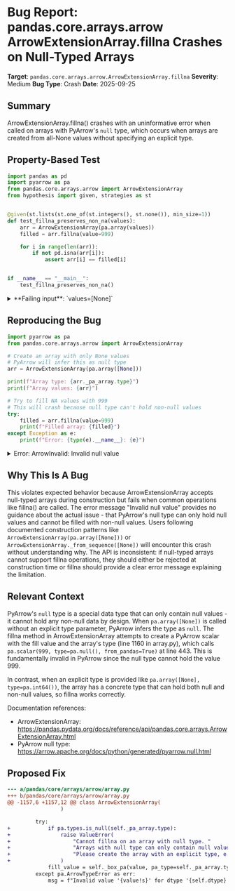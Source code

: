 # Bug Report: pandas.core.arrays.arrow ArrowExtensionArray.fillna Crashes on Null-Typed Arrays

**Target**: `pandas.core.arrays.arrow.ArrowExtensionArray.fillna`
**Severity**: Medium
**Bug Type**: Crash
**Date**: 2025-09-25

## Summary

ArrowExtensionArray.fillna() crashes with an uninformative error when called on arrays with PyArrow's `null` type, which occurs when arrays are created from all-None values without specifying an explicit type.

## Property-Based Test

```python
import pandas as pd
import pyarrow as pa
from pandas.core.arrays.arrow import ArrowExtensionArray
from hypothesis import given, strategies as st


@given(st.lists(st.one_of(st.integers(), st.none()), min_size=1))
def test_fillna_preserves_non_na(values):
    arr = ArrowExtensionArray(pa.array(values))
    filled = arr.fillna(value=999)

    for i in range(len(arr)):
        if not pd.isna(arr[i]):
            assert arr[i] == filled[i]


if __name__ == "__main__":
    test_fillna_preserves_non_na()
```

<details>

<summary>
**Failing input**: `values=[None]`
</summary>
```
Traceback (most recent call last):
  File "/home/npc/pbt/agentic-pbt/worker_/27/hypo.py", line 18, in <module>
    test_fillna_preserves_non_na()
    ~~~~~~~~~~~~~~~~~~~~~~~~~~~~^^
  File "/home/npc/pbt/agentic-pbt/worker_/27/hypo.py", line 8, in test_fillna_preserves_non_na
    def test_fillna_preserves_non_na(values):
                   ^^^
  File "/home/npc/miniconda/lib/python3.13/site-packages/hypothesis/core.py", line 2124, in wrapped_test
    raise the_error_hypothesis_found
  File "/home/npc/pbt/agentic-pbt/worker_/27/hypo.py", line 10, in test_fillna_preserves_non_na
    filled = arr.fillna(value=999)
  File "/home/npc/miniconda/lib/python3.13/site-packages/pandas/core/arrays/arrow/array.py", line 1160, in fillna
    fill_value = self._box_pa(value, pa_type=self._pa_array.type)
  File "/home/npc/miniconda/lib/python3.13/site-packages/pandas/core/arrays/arrow/array.py", line 407, in _box_pa
    return cls._box_pa_scalar(value, pa_type)
           ~~~~~~~~~~~~~~~~~~^^^^^^^^^^^^^^^^
  File "/home/npc/miniconda/lib/python3.13/site-packages/pandas/core/arrays/arrow/array.py", line 443, in _box_pa_scalar
    pa_scalar = pa.scalar(value, type=pa_type, from_pandas=True)
  File "pyarrow/scalar.pxi", line 1599, in pyarrow.lib.scalar
  File "pyarrow/error.pxi", line 155, in pyarrow.lib.pyarrow_internal_check_status
  File "pyarrow/error.pxi", line 92, in pyarrow.lib.check_status
pyarrow.lib.ArrowInvalid: Invalid null value
Falsifying example: test_fillna_preserves_non_na(
    values=[None],
)
```
</details>

## Reproducing the Bug

```python
import pyarrow as pa
from pandas.core.arrays.arrow import ArrowExtensionArray

# Create an array with only None values
# PyArrow will infer this as null type
arr = ArrowExtensionArray(pa.array([None]))

print(f"Array type: {arr._pa_array.type}")
print(f"Array values: {arr}")

# Try to fill NA values with 999
# This will crash because null type can't hold non-null values
try:
    filled = arr.fillna(value=999)
    print(f"Filled array: {filled}")
except Exception as e:
    print(f"Error: {type(e).__name__}: {e}")
```

<details>

<summary>
Error: ArrowInvalid: Invalid null value
</summary>
```
Array type: null
Array values: <ArrowExtensionArray>
[<NA>]
Length: 1, dtype: null[pyarrow]
Error: ArrowInvalid: Invalid null value
```
</details>

## Why This Is A Bug

This violates expected behavior because ArrowExtensionArray accepts null-typed arrays during construction but fails when common operations like fillna() are called. The error message "Invalid null value" provides no guidance about the actual issue - that PyArrow's null type can only hold null values and cannot be filled with non-null values. Users following documented construction patterns like `ArrowExtensionArray(pa.array([None]))` or `ArrowExtensionArray._from_sequence([None])` will encounter this crash without understanding why. The API is inconsistent: if null-typed arrays cannot support fillna operations, they should either be rejected at construction time or fillna should provide a clear error message explaining the limitation.

## Relevant Context

PyArrow's `null` type is a special data type that can only contain null values - it cannot hold any non-null data by design. When `pa.array([None])` is called without an explicit type parameter, PyArrow infers the type as `null`. The fillna method in ArrowExtensionArray attempts to create a PyArrow scalar with the fill value and the array's type (line 1160 in array.py), which calls `pa.scalar(999, type=pa.null(), from_pandas=True)` at line 443. This is fundamentally invalid in PyArrow since the null type cannot hold the value 999.

In contrast, when an explicit type is provided like `pa.array([None], type=pa.int64())`, the array has a concrete type that can hold both null and non-null values, so fillna works correctly.

Documentation references:
- ArrowExtensionArray: https://pandas.pydata.org/docs/reference/api/pandas.core.arrays.ArrowExtensionArray.html
- PyArrow null type: https://arrow.apache.org/docs/python/generated/pyarrow.null.html

## Proposed Fix

```diff
--- a/pandas/core/arrays/arrow/array.py
+++ b/pandas/core/arrays/arrow/array.py
@@ -1157,6 +1157,12 @@ class ArrowExtensionArray(
                 )

         try:
+            if pa.types.is_null(self._pa_array.type):
+                raise ValueError(
+                    "Cannot fillna on an array with null type. "
+                    "Arrays with null type can only contain null values. "
+                    "Please create the array with an explicit type, e.g., pa.array([None], type=pa.int64())"
+                )
             fill_value = self._box_pa(value, pa_type=self._pa_array.type)
         except pa.ArrowTypeError as err:
             msg = f"Invalid value '{value!s}' for dtype '{self.dtype}'"
```